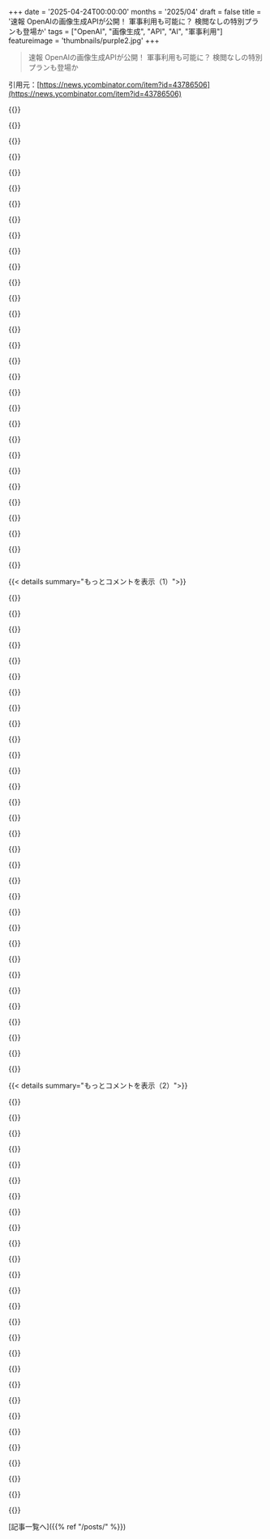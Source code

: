 +++
date = '2025-04-24T00:00:00'
months = '2025/04'
draft = false
title = '速報 OpenAIの画像生成APIが公開！ 軍事利用も可能に？ 検閲なしの特別プランも登場か'
tags = ["OpenAI", "画像生成", "API", "AI", "軍事利用"]
featureimage = 'thumbnails/purple2.jpg'
+++

> 速報 OpenAIの画像生成APIが公開！ 軍事利用も可能に？ 検閲なしの特別プランも登場か

引用元：[https://news.ycombinator.com/item?id=43786506](https://news.ycombinator.com/item?id=43786506)




{{<matomeQuote body="昨日これが公開された時、特に政府や軍事関連のタスクでの拒否率がめちゃくちゃ高いって文句言ったんだよね。これじゃあ、業者たちが中国製のオープンソースモデルを使わざるを得なくなって、情報漏洩のリスクが高まるだけだって。今日になって、そういう分野の企業向けに、コンテンツの規制がほとんどないAPIがあるって知ったよ。どうやってアクセスをリクエストすればいいのか全然わからないけど、ここ1日で4つの防衛関連企業がもう使ってるみたい。" userName="cuuupid" createdAt="2025/04/24 20:58:25" color="">}}




{{<matomeQuote body="プレゼン資料に使う以外に、防衛関連企業がAIで画像を生成する良いユースケースって何かあるの？" userName="samtp" createdAt="2025/04/24 21:24:29" color="">}}




{{<matomeQuote body="AIのalignment（調整）って、結局は「顧客の現在のサブスクリプションプランに合わせる」ってことみたいだね。世界を守るためじゃないんだ。よくあるパターンだ。" userName="vasco" createdAt="2025/04/25 05:17:12" color="">}}




{{<matomeQuote body="自律型ドローンカメラを訓練するために、茂みに隠された火砲のユニークな画像を30,000枚生成する。" userName="missedthecue" createdAt="2025/04/25 01:20:39" color="">}}




{{<matomeQuote body="「ここ1日で4つの防衛関連企業が～」って、防衛関連企業が画像生成を必要とする理由って、明らかにヤバいこと以外に何があるんだろう…。" userName="throwaway314155" createdAt="2025/04/24 21:24:40" color="">}}




{{<matomeQuote body="それは“tier 5”だよ。3.0の時からアカウントを持ってるから、特別扱いされてるのかどうかはわからないけど、数ヶ月間それなりの金額を使ってればアクセスできるはず。（ちなみに、実装方法を知りたい人向けに言うと、JSONリクエストの’moderation’パラメーターだよ。Dalle-3にはなかったから数時間見逃してた）" userName="refulgentis" createdAt="2025/04/24 21:00:55" color="#45d325">}}




{{<matomeQuote body="APIにはautoかlowしか表示されないけど、さらに規制の低いシークレットな値ってあるの？" userName="dunkmaster" createdAt="2025/04/24 21:26:21" color="">}}




{{<matomeQuote body="知らないな。親の投稿が完全にノーモデレーションを意味しているというのは、言葉を少し大げさに使っているんだと思う。いくつか兆候がある。１．昨日軍事・防衛画像の生成モデレーションについて意見を持つほど早くAPI統合を完了したとは考えにくいので、ChatGPTについて話しているのはほぼ確実。（画像生成にはtier 5が必要なことからも確認できる）２．軍事・防衛のユースケースが提供されていない。３．投稿者は軍事・防衛にいないことを匂わせている。４．OpenAIのために普遍的なモデレーションを必要としないケースを想像するのは難しい。５．OpenAIはPRから遠ざかりたいはず。スーパーシークレットな防衛ティアがあるとしても、投稿者の防衛関係者がリリース後数時間以内に完全にモデレーションされていないアクセスについて話す可能性は低い。" userName="refulgentis" createdAt="2025/04/24 22:06:27" color="">}}




{{<matomeQuote body="既知の軍事施設と民間施設の画像を1枚ずつ入力。類似の構造、類似の色、類似の照明など、軍事施設に似た_民間_施設を生成するように指示。次に、この画像を「民間」マーカーを持つ別のネットのデータセットに含める。「このターゲットは軍事施設ですか」と尋ねられたときに、誤検知率を下げるように新しいニューラルネットをより良くトレーニングする。" userName="golergka" createdAt="2025/04/24 23:45:28" color="#ff5733">}}




{{<matomeQuote body="FedRAMP GGC High Azure経由でOpenAIモデルを使用していますか？もしそうなら、あなたの経験についてもっと聞きたいです。" userName="subroutine" createdAt="2025/04/24 22:17:02" color="">}}




{{<matomeQuote body="いや、当たり前じゃん？AIの整合性って、結局モデルの作成者との整合性を意味するんだよね。OpenAIとかを人類全体と整合させるのは、全然別の問題だってこと。" userName="sebzim4500" createdAt="2025/04/25 10:40:57" color="">}}




{{<matomeQuote body="そんな考え方じゃ昇進できないぜ！全部「軍事用」ってマークして、軍需品の売り上げを爆上げだ！" userName="aprilthird2021" createdAt="2025/04/25 01:24:04" color="">}}




{{<matomeQuote body="企業ラボがAGIを開発して、「企業はもっと税金を払うべきだ」みたいなヤバいアイデアを言い始めたら、アライメントの問題でAGIの話はしばらく聞けなくなると思う。" userName="consumer451" createdAt="2025/04/25 11:48:49" color="">}}




{{<matomeQuote body="俺はTier 4だけど、このAPIを使えて、モデレーションを“low”に設定できるよ。Tier 4は30日の待機期間と1000ドル分のクレジットが必要なだけ。個人としてはOpenAIにそんなに使ってたのかって驚いたけど、ほとんどの組織にとっては大したことない額だよね。Tier 5でも5000ドルしか要らないし。<br>OPは軍みたいな特別な組織だけがもっとすごい機能を使えるって言ってるみたいだけど、証拠がないと信じがたいな。そもそも、このAPIの軍事的な応用がよく分からないんだよね（AI全般じゃなくて）。プレゼン資料とか作るのには役立つだろうけど、そんなのに特別なゼロモデレーションは要らないし。" userName="Wowfunhappy" createdAt="2025/04/24 23:48:47" color="#ff33a1">}}




{{<matomeQuote body="発展途上国に大量破壊兵器があるっていう証拠を捏造するとか？冗談はさておき、現実的な使い道としては、新製品のコンセプトイメージとか、マーケティングキャンペーン用かな。" userName="aigen000" createdAt="2025/04/24 21:52:16" color="">}}




{{<matomeQuote body="いや、独自のIL4環境を検討してるって噂はよく聞くよ（Azureがダメなパートナーで、モデルの開発が数ヶ月遅れてるらしい）。個人的には、顧客にCUI以上は技術的に扱えないって警告してるけど、止められないんだよね。" userName="cuuupid" createdAt="2025/04/25 05:47:14" color="">}}




{{<matomeQuote body="そんなんじゃないと思うけど、どうだろね。本当の理由はもっとありふれたことで、マーケティング用の画像生成とかじゃない？" userName="junon" createdAt="2025/04/25 01:26:49" color="">}}




{{<matomeQuote body="質問なんだけど、MSによると…“GPT-4oはAzure GovernmentのAzure OpenAI Serviceの一部として利用可能で、最新のFedRAMP HighとDoD IL4/IL5 Authorizationに含まれています”…Azureに全部セットアップしたけど、CUIで使うのは気が引けるんだよね。DoDの担当者は大丈夫だと思ってるみたいだけど、誰も許可を出すって記録に残したくないみたい。https://devblogs.microsoft.com/azuregov/azure-openai-fedramp...https://learn.microsoft.com/en-us/azure/azure-government/com..." userName="subroutine" createdAt="2025/04/25 07:16:59" color="">}}




{{<matomeQuote body="信じられないかもしれないけど、アメリカ軍は戦犯を犯さないことを重視してるんだよ。少なくとも空軍の兵士（他の部隊は知らない）は、配備前にクンドゥズの病院の事件に関する必須訓練を受けて、同じような悲劇を防ぐようにしてる。もし気にしていなかったら、何千時間も無駄にしないはず。" userName="derektank" createdAt="2025/04/25 02:17:12" color="#785bff">}}




{{<matomeQuote body="現実がまるで小島秀夫のゲームみたいになってきてるな。リンク先の動画も見てみて。" userName="matheusmoreira" createdAt="2025/04/25 03:11:03" color="">}}




{{<matomeQuote body="このロジックがいまいちわかんないんだよね。茂みの中の大砲がどんな見た目かみたいな実際の信号は、すでに元のトレーニングデータにあるじゃん。合成データは経験的な証拠を作り出すことはできないし、本物と同じくらい偽物の画像を生成する可能性もあると思うんだ。" userName="Barrin92" createdAt="2025/04/25 04:27:51" color="">}}




{{<matomeQuote body="それって鉛筆でもできるよね？なんでLLMが必要なんだろ？" userName="toasteros" createdAt="2025/04/25 05:10:04" color="">}}




{{<matomeQuote body="法人自体に課税するのと、役員、取締役、投資家、従業員に直接課税するのって何が違うの？（すでに起こってることだけど）" userName="JPKab" createdAt="2025/04/25 15:12:51" color="">}}




{{<matomeQuote body="「テロリストが一人混ざった一般人の群衆を生成して」<br>「場所を砂漠に移して。エンパイアステートビルじゃなくて」<br>「一般人にはターバンを被らせて。野球帽じゃなくて」" userName="Aeolun" createdAt="2025/04/24 22:02:29" color="">}}




{{<matomeQuote body="それ古い情報だよ。今はエンパイアステートビルに野球帽姿でいることになってるんだって。ICEの逮捕とか、トランプが「自国の」エルサルバドル人向けの刑務所をもっと必要だって言ったコメントを見てみなよ。" userName="ziml77" createdAt="2025/04/24 23:08:43" color="">}}




{{<matomeQuote body="彼らのアクセス要素の一つが安全ガードレールの解除ってことを考えると、ある程度、NSFWなコンテンツとか、問題のあるコンテンツの処理や生成も含まれてるんじゃないかな。" userName="TechDebtDevin" createdAt="2025/04/25 03:39:09" color="#ff5c5c">}}




{{<matomeQuote body="考えられるのは、船舶、航空機、飛行場のような潜在的なターゲットの画像を生成して、衛星やドローンに送り込み、画像検出に使用したり、兵器を調整して精度を高めたりすることかな。" userName="qatanah" createdAt="2025/04/24 23:31:19" color="#45d325">}}




{{<matomeQuote body="うわー！なんて素晴らしいディストピア的な未来のビジョンなんだ。たぶんその通りだ。" userName="Gud" createdAt="2025/04/25 06:45:24" color="">}}




{{<matomeQuote body="AIに頼りすぎると、誰かがモデルで生成できるものを決めちゃうのが怖いよね。" userName="0rzech" createdAt="2025/04/25 11:59:23" color="">}}




{{<matomeQuote body="image playgroundで試そうとしたら、支払い方法を追加しろって言われたんだ。追加したら最低5ドル払えって。払ったのに、画像を生成しようとしたら組織の認証が必要だって(？)。個人を選んだら、OpenAIの第三者パートナー経由で生体認証を許可しろって言われた。もう嫌になったけど、お金は払っちゃったから返金してもらうのが大変。UXひどすぎ。" userName="johnyzee" createdAt="2025/04/25 16:20:50" color="">}}




{{< details summary="もっとコメントを表示（1）">}}

{{<matomeQuote body="OpenAI APIのクレジットは1年で失効するから注意してね。昔5ドル追加してAPI使うつもりだったんだけど、ほとんど使わなかったんだ。また必要になったときに使おうとしたら”リクエストが多すぎます”ってエラーが出て、クレジットが全部なくなってた。正直者がすることじゃないよね。" userName="vizzah" createdAt="2025/04/25 19:13:09" color="#785bff">}}




{{<matomeQuote body="教えてくれてありがとう。払い戻しはできないみたいだね。今後は気をつけるよ。20ドル分使い切るために、もっと高いAPIを使うしかないかな。[0] https://openai.com/policies/service-credit-terms/4. 払い戻しはできないみたい。" userName="funwares" createdAt="2025/04/25 19:28:13" color="#ff5733">}}




{{<matomeQuote body="チャージバックだね。OpenAIのサービスが使えなくなるかもしれないけど、二度と同じ間違いをしないようにするためには良いことだと思うよ。" userName="rideontime" createdAt="2025/04/25 17:35:04" color="">}}




{{<matomeQuote body="それぞれのクオリティタイプで同じプロンプトを生成してみたよ。’Auto’、’low’、’medium’、’high’。プロンプトは「かわいい犬がかわいい猫をハグしている」だよ。https://x.com/terrylurie/status/1915161141489136095 DALL:E 3の画像との比較も載せてるよ。" userName="tezza" createdAt="2025/04/24 22:54:02" color="">}}




{{<matomeQuote body="そのプロンプトならMidjourney、Flux、Stable Diffusionの方が良いよ。安いし、見た目も良くなる可能性が高い。gpt-image-1が輝くのは複雑なプロンプトの時だね。画像を参考にスタイルを指定したり、背景のライティングを変えたり、数式を解かせたりとか。gpt-image-1は最高じゃないけど、めちゃくちゃ強力だよ。" userName="echelon" createdAt="2025/04/25 01:43:33" color="#45d325">}}




{{<matomeQuote body="gpt-image-1の出力にノイズを加えてdiffusion modelsの入力として使うことはできるのかな？ GPTが正確さを担当して、diffusion modelが品質を向上させるみたいな。できる人いる？" userName="stavros" createdAt="2025/04/25 01:57:00" color="">}}




{{<matomeQuote body="もちろん。APIサポートが始まったから、ComfyUIノードを作った人がいると思うよ。そこからdenoiseしたり、IP-Adapterみたいなものを使ったりできるよ。" userName="AuryGlenz" createdAt="2025/04/25 05:55:07" color="">}}




{{<matomeQuote body="そうだよ。最近のモデルはプロンプトの理解度が高いから、昔のモデルに通して見た目を良くするってことをみんなやってるよ。" userName="levzzz" createdAt="2025/04/25 04:17:11" color="">}}




{{<matomeQuote body="悪くないね。写真フォーラムはすぐにこれらでいっぱいになるだろうね。メタデータを取り除いて、人間が作ったように見せるために少し編集されるだろうけど。" userName="MoonGhost" createdAt="2025/04/25 01:47:25" color="">}}




{{<matomeQuote body="「Auto」、「low」、「medium」、「high」の各品質タイプで同じプロンプトを使った場合、「Auto」はモデルにとって最高の品質になる。この場合は「high」と同じってことだね。" userName="latexr" createdAt="2025/04/24 23:58:23" color="">}}




{{<matomeQuote body="クレイジーだね。写真にまでOpenAIの黄色いカラーグレーディングが入ってる。" userName="whywhywhywhy" createdAt="2025/04/25 09:35:56" color="">}}




{{<matomeQuote body="playgroundで5枚の画像を生成してみたよ。テキストのみのプロンプトを1つと、自分の携帯電話からの画像を4つ使って。0.85ドルかかったけど、家族のグループチャット用のスタジオジブリ風ポートレートを作るには悪くない金額だね。でも、顧客向けの製品に使うには高すぎるかな。" userName="film42" createdAt="2025/04/24 20:09:09" color="#ff5733">}}




{{<matomeQuote body="顧客向けの製品に使うには高すぎる？LinkedInに載せるための証明写真を向上させるのはどうかな。" userName="sumedh" createdAt="2025/04/24 22:53:45" color="">}}




{{<matomeQuote body="生成された画像は顔のディテールを保持しないんだよね。生成された人物はあなたに似ているけど、間違いなくあなたではない。" userName="salomonk_mur" createdAt="2025/04/25 02:47:20" color="">}}




{{<matomeQuote body="そうだね、すごく不気味だよね。でも、非常に近い時もあるんだ。危ないと感じるくらいに。一度自分で試してみたら、背景は非現実的だったけど(プロンプトは私がビジョンボードのために基調講演をしているところ)、私は…私にそっくりだった。" userName="anshumankmr" createdAt="2025/04/25 12:29:17" color="#ff33a1">}}




{{<matomeQuote body="LinkedInのプロフィール写真と全然違う人に会うのが楽しみだね😊" userName="bamboozled" createdAt="2025/04/25 01:02:03" color="">}}




{{<matomeQuote body="もう会ったよ。たった今、鏡を見たんだ。変な男で、すごく疲れてて、見たことないやつだった。" userName="martin_a" createdAt="2025/04/25 06:46:37" color="">}}




{{<matomeQuote body="それっていいの？" userName="BOOSTERHIDROGEN" createdAt="2025/04/25 00:28:41" color="">}}




{{<matomeQuote body="いや、細部は苦手みたい。たしか、画像は低解像度で生成されて、それをアップスケールしてるんじゃないかな。ChatGPTのバージョン特有かもしれないけど、コスト削減のためかもね。" userName="stavros" createdAt="2025/04/25 01:58:17" color="">}}




{{<matomeQuote body="もし興味ある人がいれば、ローカルのplaygroundを作ったよ（OpenAIの組織認証が必要だけど…）。OpenAIのPlaygroundじゃAPIのオプションが全部公開されてないんだ。俺のは全部対応してて、マスク作成機能とかコスト追跡機能も内蔵してる。https://github.com/Alasano/gpt-image-1-playground" userName="alasano" createdAt="2025/04/25 04:32:43" color="#45d325">}}




{{<matomeQuote body="何百枚、何千枚も画像を生成する必要があるアプリってどんなのがあるんだろう？家族写真をジブリ風にするのは好きだけど、そんなに大量には作らないし。画像生成って、ChatGPTのUIで一回きりで作るのがほとんどなんだよね。" userName="Imnimo" createdAt="2025/04/24 20:57:08" color="">}}




{{<matomeQuote body="最近のAIスタートアップによくあるように、このAPIを使えば、特注のプロンプトで画像生成のダウンストリームラッパーを作れるね。マルチモーダル画像生成アプローチ（テキストエンコーダーが優れてる場合）のメリット・デメリットは、プロンプトエンジニアリングが重要になること。もし1枚あたり0.17ドル以上の収益を生み出せるユースケースがあれば、利益になるね。" userName="minimaxir" createdAt="2025/04/24 21:27:54" color="#ff33a1">}}




{{<matomeQuote body="ビデオゲームとか、インタラクティブフィクションとか、そういうのには使えるんじゃない？AI Dungeonにビジュアルがついたら面白そう。" userName="theptip" createdAt="2025/04/25 01:32:08" color="">}}




{{<matomeQuote body="それだと高すぎるよ。ある程度高いサブスクリプション料金がないと無理。ゲームにはローカルモデルが一番向いてると思う。まともなGPUは既にあるだろうし。" userName="brian-armstrong" createdAt="2025/04/25 04:27:54" color="">}}




{{<matomeQuote body="両方のニッチがあると思うな。ローカルLLMは桁違いに小さいから、キャラのポートレート生成みたいな、難しい/重要な作業のためにクラウドを使うのを想像できる。とは言え、1年後には10～20倍安くなるだろうから、2Dゲームのワークフローで価格を気にする必要はなくなると思う。" userName="theptip" createdAt="2025/04/25 14:44:46" color="">}}




{{<matomeQuote body="UIにお金を払うほどChatGPTを使わないから、APIを使ってる。" userName="austhrow743" createdAt="2025/04/24 21:37:13" color="">}}




{{<matomeQuote body="毎日画像ベースのパズルを全自動で作ってて、Fluxを使って画像を生成してたんだ。でも、出来が良くない時があるから、手動でキュレーションしてた。この新しいAPIで、また自動でできるか試してみる。" userName="reducemore" createdAt="2025/04/25 12:13:29" color="#ff5733">}}




{{<matomeQuote body="AIを使った教育はマジで有望だよな。" userName="marviel" createdAt="2025/04/24 20:58:22" color="">}}




{{<matomeQuote body="教育に使うのに、既存のリアルな画像じゃなくて、AIが生成した画像を何千枚も使う必要性がマジでわかんねー。" userName="samtp" createdAt="2025/04/24 21:25:36" color="">}}




{{<matomeQuote body="うちの会社じゃ、子供向けのパーソナライズされた絵本のために、毎週何千枚も生成してるよ。子供たちが読み方を学ぶのを助けるんだ。ストーリーのテキストがアプリの核だけど、パーソナライズされた画像が子供たちを夢中にさせるんだよね。" userName="abossy" createdAt="2025/04/25 03:25:38" color="#ff5c5c">}}

{{</details>}}




{{< details summary="もっとコメントを表示（2）">}}

{{<matomeQuote body="パーソナライズ(スタイルとか、既知の概念とのアナロジーとか)とか、具体性(まさに求めてる概念を完璧にカプセル化した図)とか。" userName="marviel" createdAt="2025/04/24 21:37:14" color="#ff5c5c">}}




{{<matomeQuote body="でもLLMって信頼性が足りないから、マジで「具体性」を期待できないじゃん。" userName="indeyets" createdAt="2025/04/24 22:07:12" color="">}}




{{<matomeQuote body="今は完璧じゃないけど、いくつかの分野では十分使えるよ。これからもっと良くなるって。" userName="marviel" createdAt="2025/04/24 22:16:05" color="">}}




{{<matomeQuote body="＞これからもっと良くなるって。<br>AI企業はまだ「金燃やしてる」段階なんだよね。エンシッティフィケーションはまだ先だけど、不可避だよ。" userName="Hackbraten" createdAt="2025/04/25 03:29:30" color="">}}




{{<matomeQuote body="OpenAIみたいな個々の企業が、最終的にエンシッティフィケーションの機能を導入するのは間違いないけど、業界全体をそんな簡単に要約できるとは思わないな。全体的には、開発は進んで良くなっていくと思う。満潮になれば全ての船が持ち上がるし、中にはクソみたいな水漏れ船もあるかもしれないけどね。最悪の場合、プロプライエタリモデルのエンシッティフィケーションが始まったら、いつでもオープンソースソフトウェアに頼れるし。例えば、今の車は100年前よりずっと良いじゃん。悪い未来が必ずしも不可避ってわけじゃないんだよ。" userName="concats" createdAt="2025/04/25 10:24:44" color="#ff5c5c">}}




{{<matomeQuote body="でも今の車って10年前、20年前より良いかな？信頼性は低下傾向だし、安全性も疑問視されてて、死亡者数と負傷者数は年々増加してるし。機能はサブスクリプションに移行されて、しかも全部テレメトリー送り返してくるし。" userName="olyjohn" createdAt="2025/04/25 21:35:48" color="#785bff">}}




{{<matomeQuote body="良いポイントだね！" userName="Hackbraten" createdAt="2025/04/25 15:16:22" color="">}}




{{<matomeQuote body="俺が育った環境の先生の8割より使えるってマジ？" userName="aeonik" createdAt="2025/04/25 02:18:58" color="">}}




{{<matomeQuote body="それは広い意味ではそうかもね。でも、教育とお金って必ずしも両立しないじゃん。" userName="Etheryte" createdAt="2025/04/24 21:03:57" color="">}}




{{<matomeQuote body="ほんとそれな" userName="marviel" createdAt="2025/04/24 21:37:25" color="">}}




{{<matomeQuote body="「アルジェブラで困ってる？ MathWizが今月限定で20％オフ！月額たったの24．95ドル！これはマジでお得だよ！成績上げたくないの？家族をがっかりさせたいの？アカウント作ってあげようか？」" userName="whatnow37373" createdAt="2025/04/25 08:52:14" color="">}}




{{<matomeQuote body="「仕事ゲットしたい？[COLLEGE]が0％オフだってー！年間たったの20万ドル！住む場所欲しくないの？脳みそがまだ発達してない年齢で、役に立つかどうかわからない学位のために借金まみれになろう！」" userName="marviel" createdAt="2025/04/25 15:50:11" color="">}}




{{<matomeQuote body="大量の画像を生成する必要がある人向けか。仕事でimage gen使うならローカルモデルでワークフロー組んだ方が良くね？" userName="whywhywhywhy" createdAt="2025/04/25 09:37:32" color="#45d325">}}




{{<matomeQuote body="インテリアデザインとかファッション、広告とか色々思いつくね" userName="chipgap98" createdAt="2025/04/25 03:48:07" color="">}}




{{<matomeQuote body="AIが生成した広告だらけのニュースフィードが永遠に続くのを想像してみてよ" userName="aprilthird2021" createdAt="2025/04/25 01:25:13" color="">}}




{{<matomeQuote body="材料を入れるとレシピを作ってくれて、完成品のイメージ画像も生成してくれるAIレシピアプリとかどう？" userName="jevogel" createdAt="2025/04/24 23:27:59" color="#45d325">}}




{{<matomeQuote body="見た目がいる？それとも料理せずにレシピ公開するの？" userName="what" createdAt="2025/04/25 01:06:19" color="">}}




{{<matomeQuote body="価格設定が微妙だなー。参照元を提供できるなら価値があるかもだけど。1024x1024の`medium`画像が0.04ドルって、Imagen 3とかFlux 1.1 Proと同じくらいじゃん。playgroundで試した感じ、画質は конкурент モデルより低いし、生成に15秒以上かかるし。promptも従来のモデルと全然違うし難しい。従来のテクニックがそのままじゃ通用しないから、かなりpromptを調整しないとダメそう（ChatGPTの画像生成でやってるみたいに）。" userName="minimaxir" createdAt="2025/04/24 19:54:16" color="">}}




{{<matomeQuote body="ChatGPTのpromptへの忠実さはマジで他より全然上。FluxとかMidjouenyは конкурент って呼べないレベル。ChatGPTの画像生成は唯一無二の存在だよ。画像編集の経験がない人でも使えるAI画像エディタって感じ。画像生成に関して言えば、Stable Diffusion以来の衝撃だと思う。LoRAとかControlNetとかFluxは忘れ去られる運命。" userName="raincole" createdAt="2025/04/24 21:02:33" color="#ff5c5c">}}




{{<matomeQuote body="今のところ、ダントツで一番パワフルな画像モデルだね。0.04ドル/画像は妥当な価格だと思うよ。" userName="doctorpangloss" createdAt="2025/04/24 20:16:58" color="">}}




{{<matomeQuote body="それはめっちゃドメインによるんじゃない？Diffusionモデルの方が得意なこともあるよ。" userName="arevno" createdAt="2025/04/24 20:39:13" color="">}}




{{<matomeQuote body="gemini-2.0-flash-exp-image-generationもあるじゃん。autoregressive/transfusionベースだし。" userName="thegeomaster" createdAt="2025/04/24 21:53:45" color="">}}




{{<matomeQuote body="何か例を挙げてくれない？どんなユースケースがあるのか興味ある。" userName="thot_experiment" createdAt="2025/04/24 20:41:35" color="">}}




{{<matomeQuote body="AI活用のhttps://iconfinder.comをずっと夢見てて。2021年にAccomplice v1を始めてVCマネーも調達したけど、時期尚早だった。でも、imagen-3.0-generate-002 (Gemini) と gpt-image-1 (OpenAI) モデルのおかげで、Accompliceをサイドプロジェクトとして復活させられたんだ。Accomplice v2 (https://accomplice.ai) はまだ始まったばかりだけど、数千ものPNGアイコンを無料でダウンロードできるよ。マルチモーダルモデルで時代遅れになるかな？" userName="adamhowell" createdAt="2025/04/24 21:17:12" color="">}}




{{<matomeQuote body="＞生成された`medium` 1024x1024は0.04ドル/画像\n実際はもっと高いよ。1画像あたり約16.7セント。0.04ドル/画像はDALL·E 3の価格設定。" userName="Sohcahtoa82" createdAt="2025/04/24 20:59:50" color="#38d3d3">}}




{{<matomeQuote body="面白そうだけど、単体のアイコンってどれだけ使えるかな？個人的には、一貫したビジュアルスタイルのアイコンセットが欲しいな。同じスタイルで他のアイコンも生成できたら最高。" userName="stavros" createdAt="2025/04/24 21:52:50" color="#ff5733">}}

{{</details>}}



[記事一覧へ]({{% ref "/posts/" %}})

